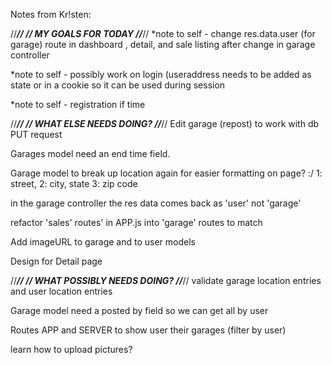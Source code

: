  Notes from Kr!sten:



//*********************************************//
// MY GOALS FOR TODAY
//*********************************************//
 *note to self - change res.data.user (for garage) route  in dashboard , detail, and sale listing after change in garage controller

 *note to self - possibly work on login (useraddress needs to be added as state or in a cookie so it can be used during session

 *note to self - registration if time
    
//*********************************************//
// WHAT ELSE NEEDS DOING?
//*********************************************//
 Edit garage (repost) to work with db PUT request

 Garages model need  an end time field.

 Garage model to break up location again for easier formatting on page?  :/
 1: street,
 2: city, state
 3: zip code

in the garage controller the res data comes back as 'user' not 'garage'

refactor 'sales' routes' in APP.js into 'garage' routes to match

Add imageURL to garage and to user models

Design for Detail page




//*********************************************//
// WHAT POSSIBLY NEEDS DOING?
//*********************************************//
validate garage location entries and user location entries

Garage model need a posted by field so we can get all by user

Routes APP and SERVER to show user their garages (filter by user)

learn how to upload pictures?


